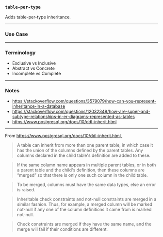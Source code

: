### `table-per-type`

Adds table-per-type inheritance.

-----

### Use Case

-----

### Terminology

+ Exclusive vs Inclusive
+ Abstract vs Concrete
+ Incomplete vs Complete

-----

### Notes

+ https://stackoverflow.com/questions/3579079/how-can-you-represent-inheritance-in-a-database
+ https://stackoverflow.com/questions/12032348/how-are-super-and-subtype-relationships-in-er-diagrams-represented-as-tables
+ https://www.postgresql.org/docs/10/ddl-inherit.html

-----

From https://www.postgresql.org/docs/10/ddl-inherit.html,

> A table can inherit from more than one parent table,
> in which case it has the union of the columns defined by the parent tables.
> Any columns declared in the child table's definition are added to these.

> If the same column name appears in multiple parent tables,
> or in both a parent table and the child's definition,
> then these columns are “merged” so that there is only one such column in the child table.

> To be merged, columns must have the same data types, else an error is raised.

> Inheritable check constraints and not-null constraints are merged in a similar fashion.
> Thus, for example, a merged column will be marked not-null
> if any one of the column definitions it came from is marked not-null.

> Check constraints are merged if they have the same name, and the merge will fail if their conditions are different.
